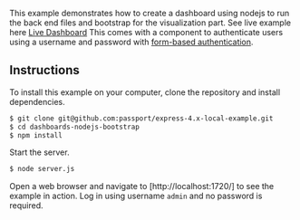 This example demonstrates how to create a dashboard using nodejs to run the back end files
and bootstrap for the visualization part. See live example here [Live Dashboard](http://expressjs.com/) 
This comes with a component to authenticate users using a username and
password with [form-based authentication](https://en.wikipedia.org/wiki/HTTP%2BHTML_form-based_authentication).


## Instructions

To install this example on your computer, clone the repository and install
dependencies.

```bash
$ git clone git@github.com:passport/express-4.x-local-example.git
$ cd dashboards-nodejs-bootstrap
$ npm install
```

Start the server.

```bash
$ node server.js
```

Open a web browser and navigate to [http://localhost:1720/]
to see the example in action.  Log in using username `admin` and no password is required.
